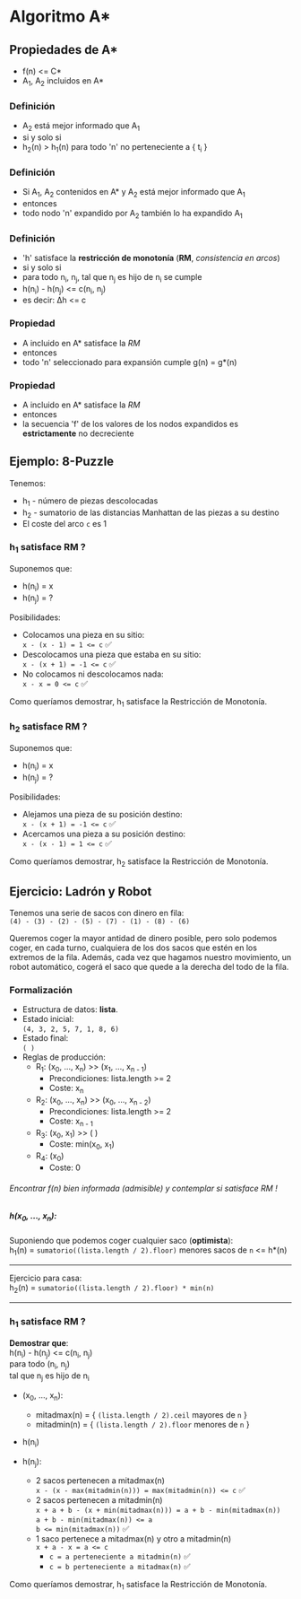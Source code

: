 # Algoritmo A\*

## Propiedades de A\*

- f(n) <= C\*
- A<sub>1</sub>, A<sub>2</sub> incluidos en A\*

### Definición  

- A<sub>2</sub> está mejor informado que A<sub>1</sub>
- si y solo si
- h<sub>2</sub>(n) > h<sub>1</sub>(n) para todo 'n' no perteneciente a { t<sub>i</sub> }

### Definición

- Si A<sub>1</sub>, A<sub>2</sub> contenidos en A\* y A<sub>2</sub> está mejor informado que A<sub>1</sub>
- entonces
- todo nodo 'n' expandido por A<sub>2</sub> también lo ha expandido A<sub>1</sub>

### Definición

- 'h' satisface la __restricción de monotonía__ (__RM__, *consistencia en arcos*)  
- si y solo si
- para todo n<sub>i</sub>, n<sub>j</sub>, tal que n<sub>j</sub> es hijo de n<sub>i</sub> se cumple
- h(n<sub>i</sub>) - h(n<sub>j</sub>) <= c(n<sub>i</sub>, n<sub>j</sub>)
- es decir: ∆h <= c

### Propiedad

- A incluido en A\* satisface la *RM*
- entonces
- todo 'n' seleccionado para expansión cumple g(n) = g\*(n)

### Propiedad

- A incluido en A\* satisface la *RM*
- entonces
- la secuencia 'f' de los valores de los nodos expandidos es __estrictamente__ no decreciente

## Ejemplo: 8-Puzzle

Tenemos:

- h<sub>1</sub> - número de piezas descolocadas
- h<sub>2</sub> - sumatorio de las distancias Manhattan de las piezas a su destino
- El coste del arco `c` es 1

### h<sub>1</sub> satisface RM ?

Suponemos que:

- h(n<sub>i</sub>) = x
- h(n<sub>j</sub>) = ?

Posibilidades:

- Colocamos una pieza en su sitio:  
  `x - (x - 1) = 1 <= c` :white_check_mark:
- Descolocamos una pieza que estaba en su sitio:  
  `x - (x + 1) = -1 <= c` :white_check_mark:
- No colocamos ni descolocamos nada:  
  `x - x = 0 <= c` :white_check_mark:

Como queríamos demostrar, h<sub>1</sub> satisface la Restricción de Monotonía.

### h<sub>2</sub> satisface RM ?

Suponemos que:

- h(n<sub>i</sub>) = x
- h(n<sub>j</sub>) = ?

Posibilidades:

- Alejamos una pieza de su posición destino:  
  `x - (x + 1) = -1 <= c` :white_check_mark:
- Acercamos una pieza a su posición destino:  
  `x - (x - 1) = 1 <= c` :white_check_mark:

Como queríamos demostrar, h<sub>2</sub> satisface la Restricción de Monotonía.

## Ejercicio: Ladrón y Robot

Tenemos una serie de sacos con dinero en fila:  
`(4) - (3) - (2) - (5) - (7) - (1) - (8) - (6)`  

Queremos coger la mayor antidad de dinero posible, pero solo podemos coger, en cada turno, cualquiera de los dos sacos que estén en los extremos de la fila. Además, cada vez que hagamos nuestro movimiento, un robot automático, cogerá el saco que quede a la derecha del todo de la fila.

### Formalización

- Estructura de datos: __lista__.
- Estado inicial:  
  `(4, 3, 2, 5, 7, 1, 8, 6)`
- Estado final:  
  `( )`
- Reglas de producción:
    - R<sub>1</sub>: (x<sub>0</sub>, ..., x<sub>n</sub>) >> (x<sub>1</sub>, ..., x<sub>n - 1</sub>)
        - Precondiciones: lista.length >= 2
        - Coste: x<sub>n</sub>
    - R<sub>2</sub>: (x<sub>0</sub>, ..., x<sub>n</sub>) >> (x<sub>0</sub>, ..., x<sub>n - 2</sub>)
        - Precondiciones: lista.length >= 2
        - Coste: x<sub>n - 1</sub>
    - R<sub>3</sub>: (x<sub>0</sub>, x<sub>1</sub>) >> ( )
        - Coste: min(x<sub>0</sub>, x<sub>1</sub>)
    - R<sub>4</sub>: (x<sub>0</sub>)
        - Coste: 0

###### Encontrar f(n) bien informada (admisible) y contemplar si satisface RM !

##### h(x<sub>0</sub>, ..., x<sub>n</sub>):

Suponiendo que podemos coger cualquier saco (__optimista__):  
h<sub>1</sub>(n) = `sumatorio((lista.length / 2).floor)` menores sacos de `n` <= h\*(n)

---

Ejercicio para casa:  
h<sub>2</sub>(n) = `sumatorio((lista.length / 2).floor) * min(n)`

---

### h<sub>1</sub> satisface RM ?

__Demostrar que__:  
h(n<sub>i</sub>) - h(n<sub>j</sub>) <= c(n<sub>i</sub>, n<sub>j</sub>)  
para todo (n<sub>i</sub>, n<sub>j</sub>)  
tal que n<sub>j</sub> es hijo de n<sub>i</sub>

- (x<sub>0</sub>, ..., x<sub>n</sub>):
    - mitadmax(n) = { `(lista.length / 2).ceil` mayores de `n` }
    - mitadmin(n) = { `(lista.length / 2).floor` menores de `n` }

- h(n<sub>i</sub>)
- h(n<sub>j</sub>):
    - 2 sacos pertenecen a mitadmax(n)  
      `x - (x - max(mitadmin(n))) = max(mitadmin(n)) <= c` :white_check_mark:
    - 2 sacos pertenecen a mitadmin(n)  
      `x + a + b - (x + min(mitadmax(n))) = a + b - min(mitadmax(n))`  
      `a + b - min(mitadmax(n)) <= a`  
      `b <= min(mitadmax(n))` :white_check_mark:
    - 1 saco pertenece a mitadmax(n) y otro a mitadmin(n)  
      `x + a - x = a <= c`
        - `c = a perteneciente a mitadmin(n)` :white_check_mark:
        - `c = b perteneciente a mitadmax(n)` :white_check_mark:

Como queríamos demostrar, h<sub>1</sub> satisface la Restricción de Monotonía.
